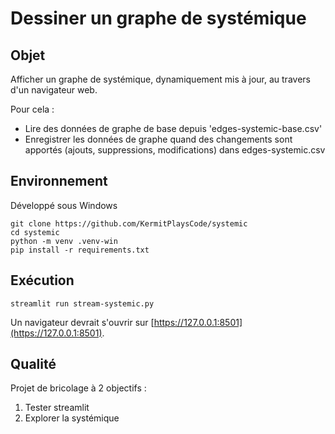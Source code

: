 # Dessiner un graphe de systémique

## Objet

Afficher un graphe de systémique, dynamiquement mis à jour, au travers d'un navigateur web.

Pour cela :
- Lire des données de graphe de base depuis 'edges-systemic-base.csv'
- Enregistrer les données de graphe quand des changements sont apportés (ajouts, suppressions, modifications) dans edges-systemic.csv

## Environnement

Développé sous Windows

```
git clone https://github.com/KermitPlaysCode/systemic
cd systemic
python -m venv .venv-win
pip install -r requirements.txt
```

## Exécution

```
streamlit run stream-systemic.py
```

Un navigateur devrait s'ouvrir sur [https://127.0.0.1:8501](https://127.0.0.1:8501).

## Qualité

Projet de bricolage à 2 objectifs :

1. Tester streamlit
2. Explorer la systémique
